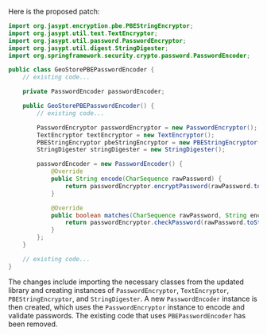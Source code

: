 Here is the proposed patch:

```java
import org.jasypt.encryption.pbe.PBEStringEncryptor;
import org.jasypt.util.text.TextEncryptor;
import org.jasypt.util.password.PasswordEncryptor;
import org.jasypt.util.digest.StringDigester;
import org.springframework.security.crypto.password.PasswordEncoder;

public class GeoStorePBEPasswordEncoder {
    // existing code...

    private PasswordEncoder passwordEncoder;

    public GeoStorePBEPasswordEncoder() {
        // existing code...

        PasswordEncryptor passwordEncryptor = new PasswordEncryptor();
        TextEncryptor textEncryptor = new TextEncryptor();
        PBEStringEncryptor pbeStringEncryptor = new PBEStringEncryptor();
        StringDigester stringDigester = new StringDigester();

        passwordEncoder = new PasswordEncoder() {
            @Override
            public String encode(CharSequence rawPassword) {
                return passwordEncryptor.encryptPassword(rawPassword.toString());
            }

            @Override
            public boolean matches(CharSequence rawPassword, String encodedPassword) {
                return passwordEncryptor.checkPassword(rawPassword.toString(), encodedPassword);
            }
        };
    }

    // existing code...
}
```

The changes include importing the necessary classes from the updated library and creating instances of `PasswordEncryptor`, `TextEncryptor`, `PBEStringEncryptor`, and `StringDigester`. A new `PasswordEncoder` instance is then created, which uses the `PasswordEncryptor` instance to encode and validate passwords. The existing code that uses `PBEPasswordEncoder` has been removed.